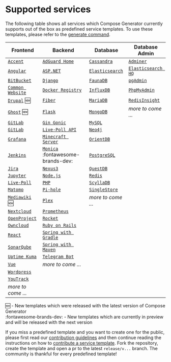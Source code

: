 # Supported services

The following table shows all services which Compose Generator currently supports out of the box as predefined service templates. To use these templates, please refer to the [generate command](../usage/generate).

| Frontend                                                                                                                                                      | Backend                                                                                                                                                              | Database                                                                                                                                                      | Database Admin                                                                                                                                                   |
| ------------------------------------------------------------------------------------------------------------------------------------------------------------- | -------------------------------------------------------------------------------------------------------------------------------------------------------------------- | ------------------------------------------------------------------------------------------------------------------------------------------------------------- | ---------------------------------------------------------------------------------------------------------------------------------------------------------------- |
| [`Accent`](https://github.com/compose-generator/compose-generator/tree/release/v1.4.x/predefined-services/frontend/accent)                                    | [`AdGuard Home`](https://github.com/compose-generator/compose-generator/tree/release/v1.4.x/predefined-services/backend/adguard-home)                                | [`Cassandra`](https://github.com/compose-generator/compose-generator/tree/release/v1.4.x/predefined-services/database/cassandra)                              | [`Adminer`](https://github.com/compose-generator/compose-generator/tree/release/v1.4.x/predefined-services/db-admin/adminer)                                     |
| [`Angular`](https://github.com/compose-generator/compose-generator/tree/release/v1.4.x/predefined-services/frontend/angular)                                  | [`ASP.NET`](https://github.com/compose-generator/compose-generator/tree/release/v1.4.x/predefined-services/backend/aspnet)                                           | [`Elasticsearch`](https://github.com/compose-generator/compose-generator/tree/release/v1.4.x/predefined-services/database/elasticsearch)                      | [`Elasticsearch HQ`](https://github.com/compose-generator/compose-generator/tree/release/v1.4.x/predefined-services/db-admin/elasticsearch-hq)                   |
| [`BitBucket`](https://github.com/compose-generator/compose-generator/tree/release/v1.4.x/predefined-services/frontend/bitbucket)                              | [`Django`](https://github.com/compose-generator/compose-generator/tree/release/v1.4.x/predefined-services/backend/django)                                            | [`FaunaDB`](https://github.com/compose-generator/compose-generator/tree/release/v1.4.x/predefined-services/database/faunadb)                                  | [`pgAdmin`](https://github.com/compose-generator/compose-generator/tree/release/v1.4.x/predefined-services/db-admin/pgadmin)                                     |
| [`Common Website`](https://github.com/compose-generator/compose-generator/tree/release/v1.4.x/predefined-services/frontend/common-website)                    | [`Docker Registry`](https://github.com/compose-generator/compose-generator/tree/release/v1.4.x/predefined-services/backend/docker-registry)                          | [`InfluxDB`](https://github.com/compose-generator/compose-generator/tree/release/v1.4.x/predefined-services/database/influxdb)                                | [`PhpMyAdmin`](https://github.com/compose-generator/compose-generator/tree/release/v1.4.x/predefined-services/db-admin/phpmyadmin)                               |
| [`Drupal`](https://github.com/compose-generator/compose-generator/tree/release/v1.4.x/predefined-services/frontend/drupal) :new:                              | [`Fiber`](https://github.com/compose-generator/compose-generator/tree/release/v1.4.x/predefined-services/backend/fiber)                                              | [`MariaDB`](https://github.com/compose-generator/compose-generator/tree/release/v1.4.x/predefined-services/database/mariadb)                                  | [`RedisInsight`](https://github.com/compose-generator/compose-generator/tree/release/v1.4.x/predefined-services/db-admin/redis-insight)                          |
| [`Ghost`](https://github.com/compose-generator/compose-generator/tree/release/v1.4.x/predefined-services/frontend/ghost) :new:                                | [`Flask`](https://github.com/compose-generator/compose-generator/tree/release/v1.4.x/predefined-services/backend/flask)                                              | [`MongoDB`](https://github.com/compose-generator/compose-generator/tree/release/v1.4.x/predefined-services/database/mongodb)                                  | *more to come ...*                                                                                                                                               |
| [`GitLab`](https://github.com/compose-generator/compose-generator/tree/release/v1.4.x/predefined-services/frontend/gitlab)                                    | [`Gin Gonic`](https://github.com/compose-generator/compose-generator/tree/release/v1.4.x/predefined-services/backend/gin)                                            | [`MySQL`](https://github.com/compose-generator/compose-generator/tree/release/v1.4.x/predefined-services/database/mysql)                                      |                                                                                                                                                                  |
| [`GitLab`](https://github.com/compose-generator/compose-generator/tree/release/v1.4.x/predefined-services/frontend/gitlab)                                    | [`Live-Poll API`](https://github.com/compose-generator/compose-generator/tree/release/v1.4.x/predefined-services/backend/live-poll-api)                              | [`Neo4j`](https://github.com/compose-generator/compose-generator/tree/release/v1.4.x/predefined-services/database/neo4j)                                      |                                                                                                                                                                  |
| [`Grafana`](https://github.com/compose-generator/compose-generator/tree/release/v1.4.x/predefined-services/frontend/grafana)                                  | [`Minecraft Server`](https://github.com/compose-generator/compose-generator/tree/release/v1.4.x/predefined-services/backend/minecraft-server)                        | [`OrientDB`](https://github.com/compose-generator/compose-generator/tree/release/v1.4.x/predefined-services/database/orientdb)                                |                                                                                                                                                                  |
| [`Jenkins`](https://github.com/compose-generator/compose-generator/tree/release/v1.4.x/predefined-services/frontend/jenkins)                                  | [`Monica`](https://github.com/compose-generator/compose-generator/tree/release/v1.4.x/predefined-services/backend/monica) :fontawesome-brands-dev:                   | [`PostgreSQL`](https://github.com/compose-generator/compose-generator/tree/release/v1.4.x/predefined-services/database/postgres)                              |                                                                                                                                                                  |
| [`Jira`](https://github.com/compose-generator/compose-generator/tree/release/v1.4.x/predefined-services/frontend/jira)                                        | [`Nexus3`](https://github.com/compose-generator/compose-generator/tree/release/v1.4.x/predefined-services/backend/nexus)                                             | [`QuestDB`](https://github.com/compose-generator/compose-generator/tree/release/v1.4.x/predefined-services/database/questdb)                                  |                                                                                                                                                                  |
| [`Jupyter`](https://github.com/compose-generator/compose-generator/tree/release/v1.4.x/predefined-services/frontend/jupyter)                                  | [`Node.js`](https://github.com/compose-generator/compose-generator/tree/release/v1.4.x/predefined-services/backend/node)                                             | [`Redis`](https://github.com/compose-generator/compose-generator/tree/release/v1.4.x/predefined-services/database/redis)                                      |                                                                                                                                                                  |
| [`Live-Poll`](https://github.com/compose-generator/compose-generator/tree/release/v1.4.x/predefined-services/frontend/live-poll)                              | [`PHP`](https://github.com/compose-generator/compose-generator/tree/release/v1.4.x/predefined-services/backend/php)                                                  | [`ScyllaDB`](https://github.com/compose-generator/compose-generator/tree/release/v1.4.x/predefined-services/database/scylladb)                                |                                                                                                                                                                  |
| [`Matomo`](https://github.com/compose-generator/compose-generator/tree/release/v1.4.x/predefined-services/frontend/matomo)                                    | [`Pi-hole`](https://github.com/compose-generator/compose-generator/tree/release/v1.4.x/predefined-services/backend/pi-hole)                                          | [`SingleStore`](https://github.com/compose-generator/compose-generator/tree/release/v1.4.x/predefined-services/database/singlestore)                          |                                                                                                                                                                  |
| [`Mediawiki`](https://github.com/compose-generator/compose-generator/tree/release/v1.4.x/predefined-services/frontend/mediawiki) :new:                        | [`Plex`](https://github.com/compose-generator/compose-generator/tree/release/v1.4.x/predefined-services/backend/plex)                                                | *more to come ...*                                                                                                                                            |                                                                                                                                                                  |
| [`Nextcloud`](https://github.com/compose-generator/compose-generator/tree/release/v1.4.x/predefined-services/frontend/nextcloud)                              | [`Prometheus`](https://github.com/compose-generator/compose-generator/tree/release/v1.4.x/predefined-services/backend/prometheus)                                    |                                                                                                                                                               |                                                                                                                                                                  |
| [`OpenProject`](https://github.com/compose-generator/compose-generator/tree/release/v1.4.x/predefined-services/frontend/openproject)                          | [`Rocket`](https://github.com/compose-generator/compose-generator/tree/release/v1.4.x/predefined-services/backend/rocket)                                            |                                                                                                                                                               |                                                                                                                                                                  |
| [`Owncloud`](https://github.com/compose-generator/compose-generator/tree/release/v1.4.x/predefined-services/frontend/owncloud)                                | [`Ruby on Rails`](https://github.com/compose-generator/compose-generator/tree/release/v1.4.x/predefined-services/backend/rails)                                      |                                                                                                                                                               |                                                                                                                                                                  |
| [`React`](https://github.com/compose-generator/compose-generator/tree/release/v1.4.x/predefined-services/frontend/react)                                      | [`Spring with Gradle`](https://github.com/compose-generator/compose-generator/tree/release/v1.4.x/predefined-services/backend/spring-gradle)                         |                                                                                                                                                               |                                                                                                                                                                  |
| [`SonarQube`](https://github.com/compose-generator/compose-generator/tree/release/v1.4.x/predefined-services/frontend/sonarqube)                              | [`Spring with Maven`](https://github.com/compose-generator/compose-generator/tree/release/v1.4.x/predefined-services/backend/spring-maven)                           |                                                                                                                                                               |                                                                                                                                                                  |
| [`Uptime Kuma`](https://github.com/compose-generator/compose-generator/tree/release/v1.4.x/predefined-services/frontend/uptime-kuma)                          | [`Telegram Bot`](https://github.com/compose-generator/compose-generator/tree/release/v1.4.x/predefined-services/backend/telegram-bot)                                |                                                                                                                                                               |                                                                                                                                                                  |
| [`Vue`](https://github.com/compose-generator/compose-generator/tree/release/v1.4.x/predefined-services/frontend/vue)                                          | *more to come ...*                                                                                                                                                   |                                                                                                                                                               |                                                                                                                                                                  |
| [`Wordpress`](https://github.com/compose-generator/compose-generator/tree/release/v1.4.x/predefined-services/frontend/wordpress)                              |                                                                                                                                                                      |                                                                                                                                                               |                                                                                                                                                                  |
| [`YouTrack`](https://github.com/compose-generator/compose-generator/tree/release/v1.4.x/predefined-services/frontend/youtrack)                                |                                                                                                                                                                      |                                                                                                                                                               |                                                                                                                                                                  |
| *more to come ...*                                                                                                                                            |                                                                                                                                                                      |                                                                                                                                                               |                                                                                                                                                                  |

:new: - New templates which were released with the latest version of Compose Generator <br>
:fontawesome-brands-dev: - New templates which are currently in preview and will be released with the next version

If you miss a predefined template and you want to create one for the public, please first read our [contribution guidelines](../contributing) and then continue reading the instructions on how to [contribute a service template](https://github.com/compose-generator/compose-generator/blob/docs/supported-services-page/predefined-services/README.md). Fork the repository, create the template and open a pr to the latest `release/v...` branch. The community is thankful for every predefined template!